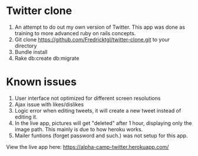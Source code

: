 # Twitter clone

1) An attempt to do out my own version of Twitter. This app was done as training to more advanced ruby on rails concepts.
2) Git clone https://github.com/Fredricktgl/twitter-clone.git to your directory
3) Bundle install
4) Rake db:create db:migrate

# Known issues
1) User interface not optimized for different screen resolutions
2) Ajax issue with likes/dislikes
3) Logic error when editing tweets, it will create a new tweet instead of editing it.
4) In the live app, pictures will get "deleted" after 1 hour, displaying only the image path. This mainly is due to how     heroku works.
5) Mailer funtions (forget password and such.) was not setup for this app.
  
View the live app here: https://alpha-camp-twitter.herokuapp.com/
